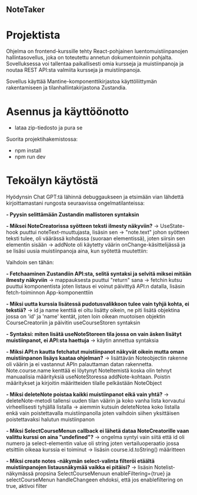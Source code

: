 ## NoteTaker

# Projektista

Ohjelma on frontend-kurssille tehty React-pohjainen luentomuistiinpanojen hallintasovellus, joka on toteutettu annetun dokumentoinnin pohjalta. 
Sovelluksessa voi tallentaa paikallisesti omia kursseja ja muistiinpanoja ja noutaa REST API:sta valmiita kursseja ja muistiinpanoja.

Sovellus käyttää Mantine-komponenttikirjastoa käyttöliittymän rakentamiseen ja tilanhallintakirjastona Zustandia.

# Asennus ja käyttöönotto

- lataa zip-tiedosto ja pura se

Suorita projektihakemistossa:
- npm install
- npm run dev


# Tekoälyn käytöstä

Hyödynsin Chat GPT:tä lähinnä debuggaukseen ja etsimään vian lähdettä kirjoittamastani rungosta seuraavissa ongelmatilanteissa:

**- Pyysin selittämään Zustandin mallistoren syntaksin**

**- Miksei NoteCreatorissa syötteen teksti ilmesty näkyviin?**
-> UseState-hook puuttui noteText-muuttujasta, lisäsin sen
-> "note.text" johon syötteen teksti tulee, oli väärässä kohdassa (suoraan elementissä), joten siirsin sen elementin sisään
-> addNote oli käytetty väärin onChange-käsittelijässä ja se lisäsi uusia muistiinpanoja aina, kun syötettä muutettiin:

<!-- 
<input 
type="text" 
onChange={(e) => addNote(e.target.value)}/>
-->

Vaihdoin sen tähän: 

<!-- 
<input
type="text"
value={noteText}
onChange={(e) => setNoteText(e.target.value)}
/> 
-->

**- Fetchaaminen Zustandiin API:sta, selitä syntaksi ja selvitä miksei mitään ilmesty näkyviin**
-> mappauksesta puuttui "return" sana
-> fetchin kutsu puuttui komponentista joten listaus ei voinut päivittyä API:n datalla, lisäsin fetch-toiminnon App-komponenttiin

**- Miksi uutta kurssia lisätessä pudotusvalikkoon tulee vain tyhjä kohta, ei tekstiä?**
-> id ja name kenttiä ei oltu lisätty oikein, ne piti lisätä objektina jossa on 'id' ja 'name' kentät, joten loin oikean muotoisen objektin CourseCreatoriin ja päivitin useCourseStoren syntaksin

**- Syntaksi: miten lisätä useNoteStoreen tila jossa on vain äsken lisätyt muistiinpanot, ei API:sta haettuja**
-> käytin annettua syntaksia

**- Miksi API:n kautta fetchatut muistiinpanot näkyvät oikein mutta oman muistiinpanon lisäys kaataa ohjelman?**
-> lisättävän Noteobjectin rakenne oli väärin ja ei vastannut APIn palauttaman datan rakennetta. Note.course.name kenttää ei löytynyt NoteItemistä koska olin tehnyt manuaalisia määrityksiä useNoteStoressa addNote-kohtaan. Poistin määritykset ja kirjoitin määritteiden tilalle pelkästään NoteObject

**- Miksi deleteNote poistaa kaikki muistiinpanot eikä vain yhtä?**
-> deleteNote-metodi tallensi uuden tilan väärin ja koko vanha lista korvautui virheellisesti tyhjällä listalla
-> aiemmin kutsuin deleteNotea koko listalla enkä vain poistettavalla muistiinpanolla joten vaihdoin siihen yksittäisen poistettavaksi halutun muistiinpanon

**- Miksi SelectCourseMenun callback ei lähetä dataa NoteCreatorille vaan valittu kurssi on aina "undefined"?**
-> ongelma syntyi vain siitä että id oli numero ja select-elementin value oli string joten vertailuoperaatio jossa etsittiin oikeaa kurssia ei toiminut
-> lisäsin course.id.toString() määritteen

**- Miksi create notes -näkymän select-valinta filteröi etäältä muistiinpanojen listausnäkymää vaikka ei pitäisi?**
-> lisäsin Notelist-näkymässä propsina SelectCourseMenuun enableFiltering={true} ja selectCourseMenun handleChangeen ehdoksi, että jos enablefiltering on true, aktivoi filter